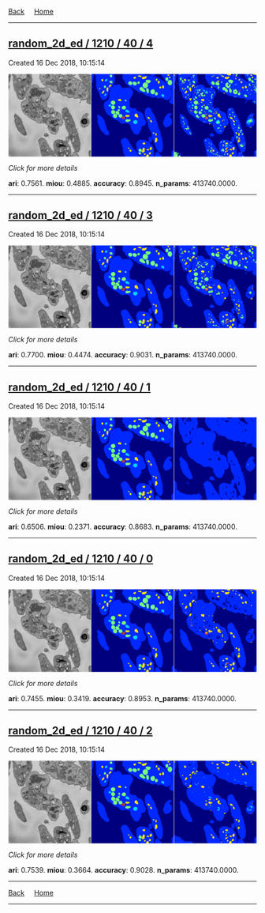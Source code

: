 
[Back](..)&nbsp;&nbsp;&nbsp;&nbsp;&nbsp;[Home](https://leapmanlab.github.io/snapshots)

---

<div class="summary"><a href="4"><h2>random_2d_ed / 1210 / 40 / 4</h2></a><p>Created 16 Dec 2018, 10:15:14
</p><a href="4"><img src="4/media/summary.png" align="center"></a><p>
<i>Click for more details</i>
</p></div>

**ari**: 0.7561. **miou**: 0.4885. **accuracy**: 0.8945. **n_params**: 413740.0000. 

---

<div class="summary"><a href="3"><h2>random_2d_ed / 1210 / 40 / 3</h2></a><p>Created 16 Dec 2018, 10:15:14
</p><a href="3"><img src="3/media/summary.png" align="center"></a><p>
<i>Click for more details</i>
</p></div>

**ari**: 0.7700. **miou**: 0.4474. **accuracy**: 0.9031. **n_params**: 413740.0000. 

---

<div class="summary"><a href="1"><h2>random_2d_ed / 1210 / 40 / 1</h2></a><p>Created 16 Dec 2018, 10:15:14
</p><a href="1"><img src="1/media/summary.png" align="center"></a><p>
<i>Click for more details</i>
</p></div>

**ari**: 0.6506. **miou**: 0.2371. **accuracy**: 0.8683. **n_params**: 413740.0000. 

---

<div class="summary"><a href="0"><h2>random_2d_ed / 1210 / 40 / 0</h2></a><p>Created 16 Dec 2018, 10:15:14
</p><a href="0"><img src="0/media/summary.png" align="center"></a><p>
<i>Click for more details</i>
</p></div>

**ari**: 0.7455. **miou**: 0.3419. **accuracy**: 0.8953. **n_params**: 413740.0000. 

---

<div class="summary"><a href="2"><h2>random_2d_ed / 1210 / 40 / 2</h2></a><p>Created 16 Dec 2018, 10:15:14
</p><a href="2"><img src="2/media/summary.png" align="center"></a><p>
<i>Click for more details</i>
</p></div>

**ari**: 0.7539. **miou**: 0.3664. **accuracy**: 0.9028. **n_params**: 413740.0000. 

---

[Back](..)&nbsp;&nbsp;&nbsp;&nbsp;&nbsp;[Home](https://leapmanlab.github.io/snapshots)

---